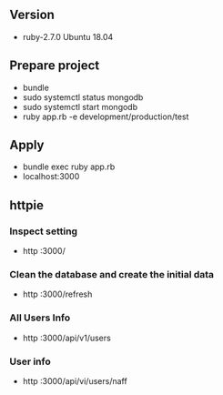 ## Version
- ruby-2.7.0 Ubuntu 18.04
## Prepare project
- bundle
- sudo systemctl status mongodb
- sudo systemctl start mongodb
- ruby app.rb -e development/production/test
## Apply 
- bundle exec ruby app.rb
- localhost:3000
## httpie
###  Inspect setting
- http :3000/
###  Clean the database and create the initial data
- http :3000/refresh
###  All Users Info
- http :3000/api/v1/users
###  User info
- http :3000/api/vi/users/naff
